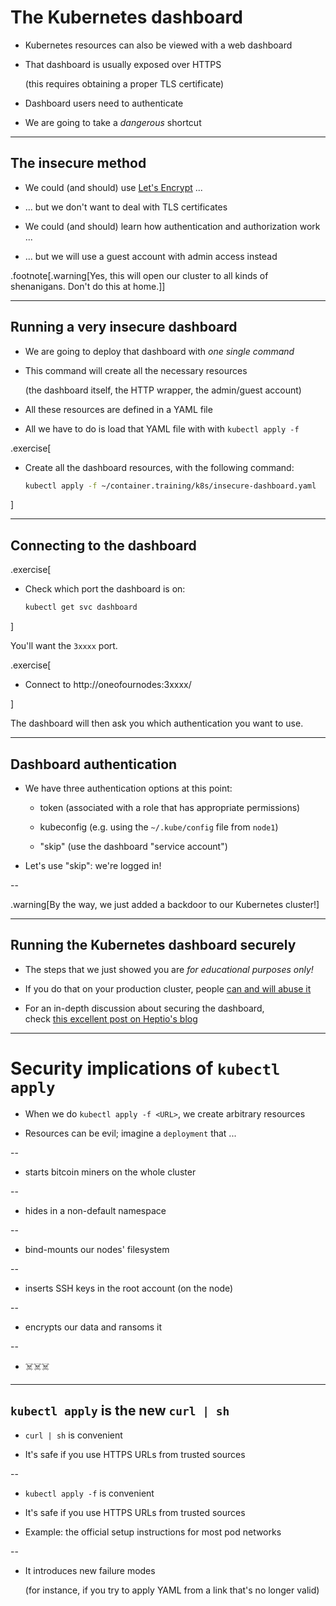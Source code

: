 # The Kubernetes dashboard

- Kubernetes resources can also be viewed with a web dashboard

- That dashboard is usually exposed over HTTPS

  (this requires obtaining a proper TLS certificate)

- Dashboard users need to authenticate

- We are going to take a *dangerous* shortcut

---

## The insecure method

- We could (and should) use [Let's Encrypt](https://letsencrypt.org/) ...

- ... but we don't want to deal with TLS certificates

- We could (and should) learn how authentication and authorization work ...

- ... but we will use a guest account with admin access instead

.footnote[.warning[Yes, this will open our cluster to all kinds of shenanigans. Don't do this at home.]]

---

## Running a very insecure dashboard

- We are going to deploy that dashboard with *one single command*

- This command will create all the necessary resources

  (the dashboard itself, the HTTP wrapper, the admin/guest account)

- All these resources are defined in a YAML file

- All we have to do is load that YAML file with with `kubectl apply -f`

.exercise[

- Create all the dashboard resources, with the following command:
  ```bash
  kubectl apply -f ~/container.training/k8s/insecure-dashboard.yaml
  ```

]

---

## Connecting to the dashboard

.exercise[

- Check which port the dashboard is on:
  ```bash
  kubectl get svc dashboard
  ```

]

You'll want the `3xxxx` port.


.exercise[

- Connect to http://oneofournodes:3xxxx/

<!-- ```open http://node1:3xxxx/``` -->

]

The dashboard will then ask you which authentication you want to use.

---

## Dashboard authentication

- We have three authentication options at this point:

  - token (associated with a role that has appropriate permissions)

  - kubeconfig (e.g. using the `~/.kube/config` file from `node1`)

  - "skip" (use the dashboard "service account")

- Let's use "skip": we're logged in!

--

.warning[By the way, we just added a backdoor to our Kubernetes cluster!]

---

## Running the Kubernetes dashboard securely

- The steps that we just showed you are *for educational purposes only!*

- If you do that on your production cluster, people [can and will abuse it](https://redlock.io/blog/cryptojacking-tesla)

- For an in-depth discussion about securing the dashboard,
  <br/>
  check [this excellent post on Heptio's blog](https://blog.heptio.com/on-securing-the-kubernetes-dashboard-16b09b1b7aca)

---

# Security implications of `kubectl apply`

- When we do `kubectl apply -f <URL>`, we create arbitrary resources

- Resources can be evil; imagine a `deployment` that ...

--

  - starts bitcoin miners on the whole cluster

--

  - hides in a non-default namespace

--

  - bind-mounts our nodes' filesystem

--

  - inserts SSH keys in the root account (on the node)

--

  - encrypts our data and ransoms it

--

  - ☠️☠️☠️

---

## `kubectl apply` is the new `curl | sh`

- `curl | sh` is convenient

- It's safe if you use HTTPS URLs from trusted sources

--

- `kubectl apply -f` is convenient

- It's safe if you use HTTPS URLs from trusted sources

- Example: the official setup instructions for most pod networks

--

- It introduces new failure modes

  (for instance, if you try to apply YAML from a link that's no longer valid)

